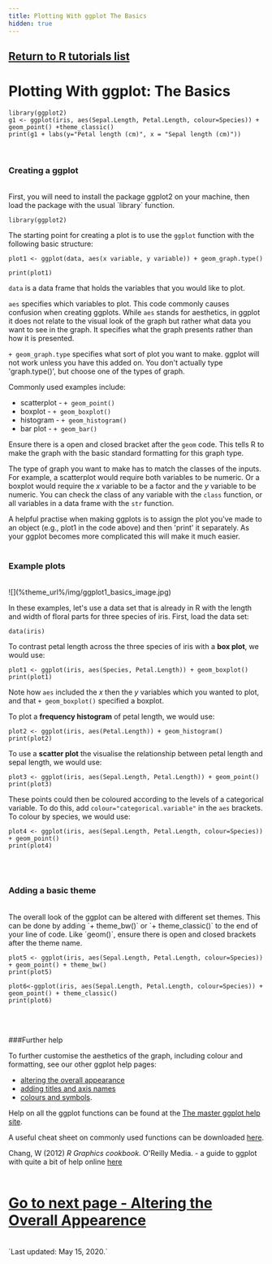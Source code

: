```yaml
---
title: Plotting With ggplot The Basics
hidden: true
---
```

## [Return to R tutorials list](%base_url%/?r-language)

# Plotting With ggplot: The Basics

```{r, echo=FALSE, warning=F}
library(ggplot2)
g1 <- ggplot(iris, aes(Sepal.Length, Petal.Length, colour=Species)) + geom_point() +theme_classic()
print(g1 + labs(y="Petal length (cm)", x = "Sepal length (cm)"))
```
<br>

### Creating a ggplot
<br>
First, you will need to install the package ggplot2 on your machine, then load the package with the usual `library` function.

```{r}
library(ggplot2)
```

The starting point for creating a plot is to use the `ggplot` function with the following basic structure:

```{r,eval=FALSE}
plot1 <- ggplot(data, aes(x variable, y variable)) + geom_graph.type()

print(plot1)
```

`data` is a data frame that holds the variables that you would like to plot.

`aes` specifies which variables to plot. This code commonly causes confusion when creating ggplots. While `aes` stands for aesthetics, in ggplot it does not relate to the visual look of the graph but rather what data you want to see in the graph. It specifies what the graph presents rather than how it is presented.

`+ geom_graph.type` specifies what sort of plot you want to make. ggplot will not work unless you have this added on. You don't actually type 'graph.type()', but choose one of the types of graph.

Commonly used examples include:  
* scatterplot - `+ geom_point()`  
* boxplot - `+ geom_boxplot()`  
* histogram - `+ geom_histogram()`  
* bar plot - `+ geom_bar()`  

Ensure there is a open and closed bracket after the `geom` code. This tells R to make the graph with the basic standard formatting for this graph type.

The type of graph you want to make has to match the classes of the inputs. For example, a scatterplot would require both variables to be numeric. Or a boxplot would require the *x* variable to be a factor and the *y* variable to be numeric. You can check the class of any variable with the `class` function, or all variables in a data frame with the `str` function.

A helpful practise when making ggplots is to assign the plot you've made to an object (e.g., plot1 in the code above) and then 'print' it separately. As your ggplot becomes more complicated this will make it much easier. 
<br><br>

### Example plots
<br>
![](%theme_url%/img/ggplot1_basics_image.jpg)

In these examples, let's use a data set that is already in R with the length and width of floral parts for three species of iris. First, load the data set:

```{r}
data(iris)
```

To contrast petal length across the three species of iris with a **box plot**, we would use:

```{r}
plot1 <- ggplot(iris, aes(Species, Petal.Length)) + geom_boxplot()
print(plot1)
```

Note how `aes` included the *x* then the *y* variables which you wanted to plot, and that `+ geom_boxplot()` specified a boxplot.

To plot a **frequency histogram** of petal length, we would use:

```{r, message=F}
plot2 <- ggplot(iris, aes(Petal.Length)) + geom_histogram()
print(plot2)
```

To use a **scatter plot** the visualise the relationship between petal length and sepal length, we would use:

```{r}
plot3 <- ggplot(iris, aes(Sepal.Length, Petal.Length)) + geom_point()
print(plot3)
```

These points could then be coloured according to the levels of a categorical variable. To do this, add `colour="categorical.variable"` in the `aes` brackets. To colour by species, we would use:

```{r}
plot4 <- ggplot(iris, aes(Sepal.Length, Petal.Length, colour=Species)) + geom_point()
print(plot4)
```
<br><br>

### Adding a basic theme
<br>
The overall look of the ggplot can be altered with different set themes. This can be done by adding `+ theme_bw()` or `+ theme_classic()` to the end of your line of code. Like `geom()`, ensure there is open and closed brackets after the theme name.

```{r}
plot5 <- ggplot(iris, aes(Sepal.Length, Petal.Length, colour=Species)) + geom_point() + theme_bw()
print(plot5)

plot6<-ggplot(iris, aes(Sepal.Length, Petal.Length, colour=Species)) + geom_point() + theme_classic()
print(plot6)
```
<br><br>

###Further help
<br>

To further customise the aesthetics of the graph, including colour and formatting, see our other ggplot help pages:  
* [altering the overall appearance](%base_url%/?plotting-with-ggplot-altering-the-overall-appearance/)  
* [adding titles and axis names](%base_url%/?plotting-with-ggplot-adding-titles-and-axis-names/)  
* [colours and symbols](%base_url%/?plotting-with-ggplot-colours-and-symbols/).   

Help on all the ggplot functions can be found at the [The master ggplot help site](http://docs.ggplot2.org/current/).

A useful cheat sheet on commonly used functions can be downloaded [here](https://www.rstudio.com/wp-content/uploads/2015/03/ggplot2-cheatsheet.pdf).

Chang, W (2012) *R Graphics cookbook.* O'Reilly Media. - a guide to ggplot with quite a bit of help online [here](http://www.cookbook-r.com/Graphs/)
<br><br>
# [Go to next page - Altering the Overall Appearence](%base_url%/?altering-the-overall-appearence)

<br>
`Last updated: May 15, 2020.`